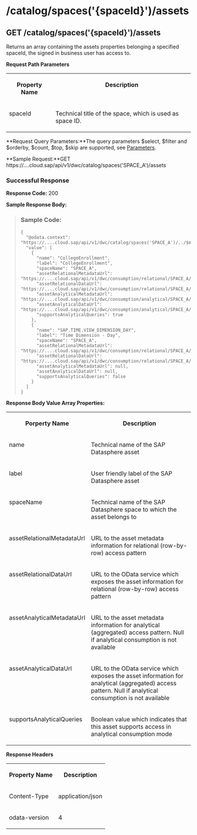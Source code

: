 <!-- loio1c0186c5b3ae4993946b8333ab8b5c67 -->

# /catalog/spaces\('\{spaceId\}'\)/assets



<a name="loio1c0186c5b3ae4993946b8333ab8b5c67__section_fbk_nr1_55b"/>

## GET /catalog/spaces\('\{spaceId\}'\)/assets

Returns an array containing the assets properties belonging a specified spaceId, the signed in business user has access to.

**Request Path Parameters**


<table>
<tr>
<th valign="top">

Property Name



</th>
<th valign="top">

Description



</th>
</tr>
<tr>
<td valign="top">

spaceId



</td>
<td valign="top">

Technical title of the space, which is used as space ID.



</td>
</tr>
</table>

**Request Query Parameters:**The query parameters $select, $filter and $orderby, $count, $top, $skip are supported, see [Parameters](odata-api-reference-b9098c3.md#loiob9098c3a706640189bc1d4eb7d5d5c52__section_request_parameters).

**Sample Request:**GET https://....cloud.sap/api/v1/dwc/catalog/spaces\('SPACE\_A'\)/assets



### Successful Response

**Response Code:** 200

**Sample Response Body:**

> ### Sample Code:  
> ```
> {
>   "@odata.context": "https://....cloud.sap/api/v1/dwc/catalog/spaces('SPACE_A')/../$metadata#assets",
>   "value": [    
>     {
>       "name": "CollegeEnrollment",
>       "label": "CollegeEnrollment",
>       "spaceName": "SPACE_A",
>       "assetRelationalMetadataUrl": "https://....cloud.sap/api/v1/dwc/consumption/relational/SPACE_A/CollegeEnrollment/$metadata",
>       "assetRelationalDataUrl": "https://....cloud.sap/api/v1/dwc/consumption/relational/SPACE_A/CollegeEnrollment",
>       "assetAnalyticalMetadataUrl": "https://....cloud.sap/api/v1/dwc/consumption/analytical/SPACE_A/CollegeEnrollment/$metadata",
>       "assetAnalyticalDataUrl": "https://....cloud.sap/api/v1/dwc/consumption/analytical/SPACE_A/CollegeEnrollment",
>       "supportsAnalyticalQueries": true
>     },
>     {
>       "name": "SAP.TIME.VIEW_DIMENSION_DAY",
>       "label": "Time Dimension - Day",
>       "spaceName": "SPACE_A",
>       "assetRelationalMetadataUrl": "https://....cloud.sap/api/v1/dwc/consumption/relational/SPACE_A/SAP.TIME.VIEW_DIMENSION_DAY/$metadata",
>       "assetRelationalDataUrl": "https://....cloud.sap/api/v1/dwc/consumption/relational/SPACE_A/SAP.TIME.VIEW_DIMENSION_DAY",
>       "assetAnalyticalMetadataUrl": null,
>       "assetAnalyticalDataUrl": null,
>       "supportsAnalyticalQueries": false
>     }
>   ]
> }
> ```

**Response Body Value Array Properties:**


<table>
<tr>
<th valign="top">

Porperty Name



</th>
<th valign="top">

Description



</th>
</tr>
<tr>
<td valign="top">

name



</td>
<td valign="top">

Technical name of the SAP Datasphere asset



</td>
</tr>
<tr>
<td valign="top">

label



</td>
<td valign="top">

User friendly label of the SAP Datasphere asset



</td>
</tr>
<tr>
<td valign="top">

spaceName



</td>
<td valign="top">

Technical name of the SAP Datasphere space to which the asset belongs to



</td>
</tr>
<tr>
<td valign="top">

assetRelationalMetadataUrl



</td>
<td valign="top">

URL to the asset metadata information for relational \(row-by-row\) access pattern



</td>
</tr>
<tr>
<td valign="top">

assetRelationalDataUrl



</td>
<td valign="top">

URL to the OData service which exposes the asset information for relational \(row-by-row\) access pattern



</td>
</tr>
<tr>
<td valign="top">

assetAnalyticalMetadataUrl



</td>
<td valign="top">

URL to the asset metadata information for analytical \(aggregated\) access pattern. Null if analytical consumption is not available



</td>
</tr>
<tr>
<td valign="top">

assetAnalyticalDataUrl



</td>
<td valign="top">

URL to the OData service which exposes the asset information for analytical \(aggregated\) access pattern. Null if analytical consumption is not available



</td>
</tr>
<tr>
<td valign="top">

supportsAnalyticalQueries



</td>
<td valign="top">

Boolean value which indicates that this asset supports access in analytical consumption mode



</td>
</tr>
</table>

**Response Headers**


<table>
<tr>
<th valign="top">

Property Name



</th>
<th valign="top">

Description



</th>
</tr>
<tr>
<td valign="top">

Content-Type



</td>
<td valign="top">

application/json



</td>
</tr>
<tr>
<td valign="top">

odata-version



</td>
<td valign="top">

4



</td>
</tr>
</table>

